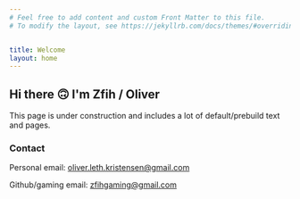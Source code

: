 ```yaml
---
# Feel free to add content and custom Front Matter to this file.
# To modify the layout, see https://jekyllrb.com/docs/themes/#overriding-theme-defaults


title: Welcome
layout: home
---
```


## Hi there 🙃 I'm Zfih / Oliver
This page is under construction and includes a lot of default/prebuild text and pages.
    
### Contact
Personal email: [oliver.leth.kristensen@gmail.com](mailto:oliver.leth.kristensen@gmail.com)

Github/gaming email: [zfihgaming@gmail.com](mailto:zfihgaming@gmail.com)
